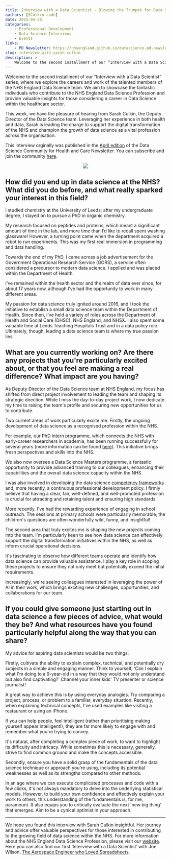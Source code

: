 ```yaml
---
title: Interview with a Data Scientist - Blowing the Trumpet for Data Science
authors: [SCulkin-code]
date: 2025-04-30
categories: 
    - Professional Development
    - Data Science Interviews
    - Events
links:
    - PD Newsletter: https://nhsengland.github.io/datascience-pd-newsletter/posts/2025_04/newsletter.html
slug: interview_with_sarah_culkin
description: >
    Welcome to the second installment of our “Interview with a Data Scientist” series, where we explore the careers and work of the talented members of the NHS England Data Science team. We aim to showcase the fantastic individuals who contribute to the NHS England Data Science Profession and provide valuable insights for those considering a career in Data Science within the healthcare sector.
--- 
```


Welcome to the second installment of our “Interview with a Data Scientist” series, where we explore the careers and work of the talented members of the NHS England Data Science team. We aim to showcase the fantastic individuals who contribute to the NHS England Data Science Profession and provide valuable insights for those considering a career in Data Science within the healthcare sector.

This week, we have the pleasure of hearing from Sarah Culkin, the Deputy Director of the Data Science team. Leveraging her experience in both health and data, Sarah is leading the charge to support the digital transformation of the NHS and champion the growth of data science as a vital profession across the organisation.

This interview orginally was published in the [April edition](https://nhsengland.github.io/datascience-pd-newsletter/posts/2025_04/newsletter.html) of the Data Science Community for Health and Care Newsletter. You can subscribe and join the community [here](https://forms.office.com/pages/responsepage.aspx?id=slTDN7CF9UeyIge0jXdO48pr_29hyJFKpCZ7SYYvjeFUNUVPMUk0STlDRlJMNklIWEI3V0NZVTZXVS4u&route=shorturl).

<!-- more -->

<p align="center">
<img src="https://avatars.githubusercontent.com/u/19690906?v=4" />
</p>

## How did you end up in data science at the NHS? What did you do before, and what really sparked your interest in this field?

I studied chemistry at the University of Leeds; after my undergraduate degree, I stayed on to pursue a PhD in organic chemistry.

My research focused on peptides and proteins, which meant a significant amount of time in the lab, and more time than I’d like to recall spent washing glassware! However, a turning point came when the department acquired a robot to run experiments. This was my first real immersion in programming and data handling.

Towards the end of my PhD, I came across a job advertisement for the Government Operational Research Service (GORS), a service often considered a precursor to modern data science. I applied and was placed within the Department of Health.

I’ve remained within the health sector and the realm of data ever since, for about 17 years now, although I’ve had the opportunity to work in many different areas.

My passion for data science truly ignited around 2016, and I took the initiative to establish a small data science team within the Department of Health. Since then, I’ve held a variety of roles across the Department of Health and Social Care (DHSC), NHS England, and NHSX. I also spent some valuable time at Leeds Teaching Hospitals Trust and in a data policy role. Ultimately, though, leading a data science team is where my true passion lies.

## What are you currently working on? Are there any projects that you're particularly excited about, or that you feel are making a real difference? What impact are you having?

As Deputy Director of the Data Science team at NHS England, my focus has shifted from direct project involvement to leading the team and shaping its strategic direction. While I miss the day-to-day project work, I now dedicate my time to raising the team's profile and securing new opportunities for us to contribute.

Two current areas of work particularly excite me. Firstly, the ongoing development of data science as a recognised profession within the NHS.

For example, our PhD intern programme, which connects the NHS with early-career researchers in academia, has been running successfully for several years (more information can be found [here](https://nhsengland.github.io/datascience/PhDInterns/)).  This initiative brings fresh perspectives and skills into the NHS.  

We also now oversee a Data Science Masters programme, a fantastic opportunity to provide advanced training to our colleagues, enhancing their capabilities and the overall data science capacity within the NHS.

I was also involved in developing the data science [competency frameworks](https://future.nhs.uk/DataAnalytics/view?objectID=31311216) and, more recently, a continuous professional development policy. I firmly believe that having a clear, fair, well-defined, and well-promoted profession is crucial for attracting and retaining talent and ensuring high standards.

More recently, I've had the rewarding experience of engaging in school outreach. The sessions at primary schools were particularly memorable; the children's questions are often wonderfully wild, funny, and insightful!

The second area that truly excites me is shaping the new projects coming into the team. I'm particularly keen to see how data science can effectively support the digital transformation initiatives within the NHS, as well as inform crucial operational decisions.

It's fascinating to observe how different teams operate and identify how data science can provide valuable assistance. I play a key role in scoping these projects to ensure they not only meet but potentially exceed the initial requirements.

Increasingly, we're seeing colleagues interested in leveraging the power of AI in their work, which brings exciting new challenges, opportunities, and collaborations for our team.


## If you could give someone just starting out in data science a few pieces of advice, what would they be? And what resources have you found particularly helpful along the way that you can share?

My advice for aspiring data scientists would be two things:

Firstly, cultivate the ability to explain complex, technical, and potentially dry subjects in a simple and engaging manner. Think to yourself, 'Can I explain what I'm doing to a 9-year-old in a way that they would not only understand but also find captivating?' Channel your inner kids' TV presenter or science journalist!

A great way to achieve this is by using everyday analogies. Try comparing a project, process, or problem to a familiar, everyday situation. Recently, when explaining technical concepts, I've used examples like visiting a restaurant or using an iPhone.

If you can help people, feel intelligent (rather than prioritising making yourself appear intelligent!), they are far more likely to engage with and remember what you're trying to convey.

It's natural, after completing a complex piece of work, to want to highlight its difficulty and intricacy. While sometimes this is necessary, generally, strive to find common ground and make the concepts accessible.

Secondly, ensure you have a solid grasp of the fundamentals of the data science technique or approach you're using, including its potential weaknesses as well as its strengths compared to other methods.

In an age where we can execute complicated processes and code with a few clicks, it's not always mandatory to delve into the underlying statistical models. However, to build your own confidence and effectively explain your work to others, this understanding of the fundamentals is, for me, paramount. It also equips you to critically evaluate the next 'new big thing' that emerges. Aim to be a cynical optimist in your approach. 

___
We hope you found this interview with Sarah Culkin insightful. Her journey and advice offer valuable perspectives for those interested in contributing to the growing field of data science within the NHS. For more information about the NHS England Data Science Profession, please visit our [website](https://nhsengland.github.io/datascience/). Here you can also find our first ‘Interview with a Data Scientist’ with Joe Wilson, [The Aerospace Engineer who Loved Spreadsheets](https://nhsengland.github.io/datascience/articles/2025/04/16/interview_with_joseph_wilson/).

